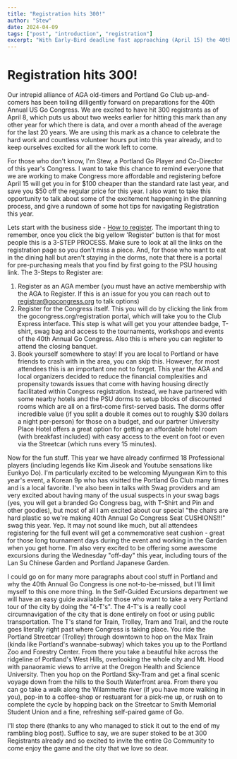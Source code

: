 ```yaml
---
title: "Registration hits 300!"
author: "Stew"
date: 2024-04-09
tags: ["post", "introduction", "registration"]
excerpt: "With Early-Bird deadline fast approaching (April 15) the 40th Annual US Go Congress reaches 300 registrants over a month earlier than the average timeline from past Congresses."
---
```


# Registration hits 300!

Our intrepid alliance of AGA old-timers and Portland Go Club up-and-comers has been toiling dilligently forward on preparations for the 40th Annual US Go Congress.  We are excited to have hit 300 registrants as of April 8, which puts us about two weeks earlier for hitting this mark than any other year for which there is data, and over a month ahead of the average for the last 20 years.  We are using this mark as a chance to celebrate the hard work and countless volunteer hours put into this year already, and to keep ourselves excited for all the work left to come.

For those who don't know, I'm Stew, a Portland Go Player and Co-Director of this year's Congress. I want to take this chance to remind everyone that we are working to make Congress more affordable and registering before April 15 will get you in for $100 cheaper than the standard rate last year, and save you $50 off the regular price for this year. I also want to take this opportunity to talk about some of the excitement happening in the planning process, and give a rundown of some hot tips for navigating Registration this year.

Lets start with the business side - <a href="https://gocongress.org/registration/">How to register</a>.  The important thing to remember, once you click the big yellow 'Register' button is that for most people this is a 3-STEP PROCESS.  Make sure to look at all the links on the registration page so you don't miss a piece.  And, for those who want to eat in the dining hall but aren't staying in the dorms, note that there is a portal for pre-purchasing meals that you find by first going to the PSU housing link. The 3-Steps to Register are:
1. Register as an AGA member (you must have an active membership with the AGA to Register.  If this is an issue for you you can reach out to registrar@gocongress.org to talk options)
2. Register for the Congress itself.  This you will do by clicking the link from the gocongress.org/registration portal, which will take you to the Club Express interface. This step is what will get you your attendee badge, T-shirt, swag bag and access to the tournaments, workshops and events of the 40th Annual Go Congress.  Also this is where you can register to attend the closing banquet.
3. Book yourself somewhere to stay! If you are local to Portland or have friends to crash with in the area, you can skip this.  However, for most attendees this is an important one not to forget.  This year the AGA and local organizers decided to reduce the financial complexities and propensity towards issues that come with having housing directly facilitated within Congress registration.  Instead, we have partnered with some nearby hotels and the PSU dorms to setup blocks of discounted rooms which are all on a first-come first-served basis.  The dorms offer incredible value (if you split a double it comes out to roughly $30 dollars a night per-person) for those on a budget, and our partner University Place Hotel offers a great option for getting an affordable hotel room (with breakfast included) with easy access to the event on foot or even via the Streetcar (which runs every 15 minutes).

Now for the fun stuff.  This year we have already confirmed 18 Professional players (including legends like Kim Jiseok and Youtube sensations like Eunkyo Do).  I'm particularly excited to be welcoming Myungwan Kim to this year's event, a Korean 9p who has visitted the Portland Go Club many times and is a local favorite.  I've also been in talks with Swag providers and am very excited about having many of the usual suspects in your swag bags (yes, you will get a branded Go Congress bag, with T-Shirt and Pin and other goodies), but most of all I am excited about our special "the chairs are hard plastic so we're making 40th Annual Go Congress Seat CUSHIONS!!!" swag this year.  Yep.  It may not sound like much, but all attendees registering for the full event will get a commemorative seat cushion - great for those long tournament days during the event and working in the Garden when you get home.  I'm also very excited to be offering some awesome excursions during the Wednesday "off-day" this year, including tours of the Lan Su Chinese Garden and Portland Japanese Garden.  

I could go on for many more paragraphs about cool stuff in Portland and why the 40th Annual Go Congress is one not-to-be-missed, but I'll limit myself to this one more thing.  In the Self-Guided Excursions department we will have an easy guide available for those who want to take a very Portland tour of the city by doing the "4-T's".  The 4-T's is a really cool circumnavigation of the city that is done entirely on foot or using public transportation.  The T's stand for Train, Trolley, Tram and Trail, and the route goes literally right past where Congress is taking place. You ride the Portland Streetcar (Trolley) through downtown to hop on the Max Train (kinda like Portland's wannabe-subway) which takes you up to the Portland Zoo and Forestry Center.  From there you take a beautiful hike across the ridgeline of Portland's West Hills, overlooking the whole city and Mt. Hood with panaoramic views to arrive at the Oregon Health and Science University.  Then you hop on the Portland Sky-Tram and get a final scenic voyage down from the hills to the South Waterfront area.  From there you can go take a walk along the Wilammette river (if you have more walking in you), pop-in to a coffee-shop or restuarant for a pick-me up, or rush on to complete the cycle by hopping back on the Streetcar to Smith Memorial Student Union and a fine, refreshing self-paired game of Go.

I'll stop there (thanks to any who managed to stick it out to the end of my rambling blog post).  Suffice to say, we are super stoked to be at 300 Registrants already and so excited to invite the entire Go Community to come enjoy the game and the city that we love so dear.

